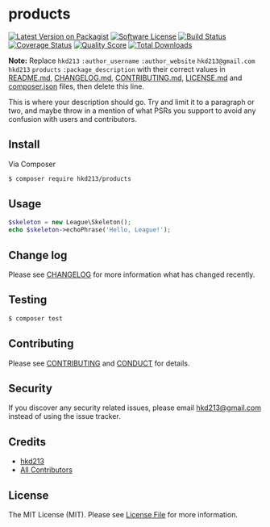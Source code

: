# products

[![Latest Version on Packagist][ico-version]][link-packagist]
[![Software License][ico-license]](LICENSE.md)
[![Build Status][ico-travis]][link-travis]
[![Coverage Status][ico-scrutinizer]][link-scrutinizer]
[![Quality Score][ico-code-quality]][link-code-quality]
[![Total Downloads][ico-downloads]][link-downloads]

**Note:** Replace ```hkd213``` ```:author_username``` ```:author_website``` ```hkd213@gmail.com``` ```hkd213``` ```products``` ```:package_description``` with their correct values in [README.md](README.md), [CHANGELOG.md](CHANGELOG.md), [CONTRIBUTING.md](CONTRIBUTING.md), [LICENSE.md](LICENSE.md) and [composer.json](composer.json) files, then delete this line.

This is where your description should go. Try and limit it to a paragraph or two, and maybe throw in a mention of what
PSRs you support to avoid any confusion with users and contributors.

## Install

Via Composer

``` bash
$ composer require hkd213/products
```

## Usage

``` php
$skeleton = new League\Skeleton();
echo $skeleton->echoPhrase('Hello, League!');
```

## Change log

Please see [CHANGELOG](CHANGELOG.md) for more information what has changed recently.

## Testing

``` bash
$ composer test
```

## Contributing

Please see [CONTRIBUTING](CONTRIBUTING.md) and [CONDUCT](CONDUCT.md) for details.

## Security

If you discover any security related issues, please email hkd213@gmail.com instead of using the issue tracker.

## Credits

- [hkd213][link-author]
- [All Contributors][link-contributors]

## License

The MIT License (MIT). Please see [License File](LICENSE.md) for more information.

[ico-version]: https://img.shields.io/packagist/v/hkd213/products.svg?style=flat-square
[ico-license]: https://img.shields.io/badge/license-MIT-brightgreen.svg?style=flat-square
[ico-travis]: https://img.shields.io/travis/hkd213/products/master.svg?style=flat-square
[ico-scrutinizer]: https://img.shields.io/scrutinizer/coverage/g/hkd213/products.svg?style=flat-square
[ico-code-quality]: https://img.shields.io/scrutinizer/g/hkd213/products.svg?style=flat-square
[ico-downloads]: https://img.shields.io/packagist/dt/hkd213/products.svg?style=flat-square

[link-packagist]: https://packagist.org/packages/hkd213/products
[link-travis]: https://travis-ci.org/hkd213/products
[link-scrutinizer]: https://scrutinizer-ci.com/g/hkd213/products/code-structure
[link-code-quality]: https://scrutinizer-ci.com/g/hkd213/products
[link-downloads]: https://packagist.org/packages/hkd213/products
[link-author]: https://github.com/:author_username
[link-contributors]: ../../contributors
